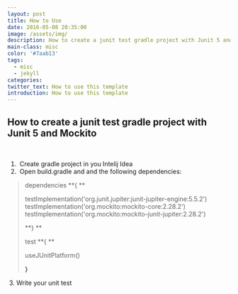 ```yaml
---
layout: post
title: How to Use
date: 2016-05-08 20:35:00
image: /assets/img/
description: How to create a junit test gradle project with Junit 5 and Mockito
main-class: misc
color: '#7aab13'
tags:
  - misc
  - jekyll
categories:
twitter_text: How to use this template
introduction: How to use this template
---
```


## How to create a junit test gradle project with Junit 5 and Mockito

&nbsp;

1. &nbsp;Create gradle project in you Intelij Idea
2. &nbsp;Open build.gradle and and the following dependencies:

> dependencies **\{ **
>
>
> testImplementation('org.junit.jupiter:junit-jupiter-engine:5.5.2') testImplementation('org.mockito:mockito-core:2.28.2') testImplementation('org.mockito:mockito-junit-jupiter:2.28.2')
>
>
> **\} **
>
>
> test **\{ **
>
>
> useJUnitPlatform()
>
>
> **\}**

&nbsp;3. Write your unit test

&nbsp;